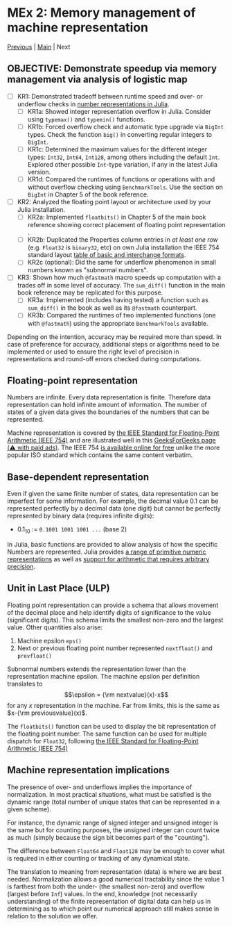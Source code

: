# MEx 2: Memory management of machine representation
[Previous](01-HPC/README.md) | [Main](../README.md) | Next

## **OBJECTIVE**: Demonstrate speedup via memory management via analysis of logistic map

- [ ] KR1: Demonstrated tradeoff between runtime speed and over- or underflow checks in [number representations in Julia](https://docs.julialang.org/en/v1/manual/integers-and-floating-point-numbers/).
	- [ ] KR1a: Showed integer representation overflow in Julia. Consider using `typemax()` and `typemin()` functions.
	- [ ] KR1b: Forced overflow check and automatic type upgrade via `BigInt` types. Check the function `big()` in converting regular integers to `BigInt`.
	- [ ] KR1c: Determined the maximum values for the different integer types: `Int32`, `Int64`, `Int128`, among others including the default `Int`. Explored other possible `Int`-type variation, if any in the latest Julia version.
	- [ ] KR1d: Compared the runtimes of functions or operations with and without overflow checking using `BenchmarkTools`. Use the section on `BigInt` in Chapter 5 of the book reference.
- [ ] KR2: Analyzed the floating point layout or architecture used by your Julia installation.
	- [ ] KR2a: Implemented `floatbits()` in Chapter 5 of the main book reference showing correct placement of floating point representation .
	- [ ] KR2b: Duplicated the Properties column entries in _at least one row_ (e.g. `Float32` is `binary32`, etc) on own Julia installation the IEEE 754 standard layout [table of basic and interchange formats](https://en.wikipedia.org/wiki/IEEE_754#Basic_and_interchange_formats).
	- [ ] KR2c (optional): Did the same for underflow phenomenon in small numbers known as "subnormal numbers".
- [ ] KR3: Shown how much `@fastmath` macro speeds up computation with a trades off in some level of accuracy. The `sum_diff()` function in the main book reference may be replicated for this purpose.
	- [ ] KR3a: Implemented (includes having tested) a function such as `sum_diff()` in the book as well as its `@fastmath` counterpart.
	- [ ] KR3b: Compared the runtimes of two implemented functions (one with `@fastmath`) using the appropriate `BenchmarkTools` available.

Depending on the intention, accuracy may be required more than speed. In case of preference for accuracy, additional steps or algorithms need to be implemented or used to ensure the right level of precision in representations and round-off errors checked during computations.

## Floating-point representation

Numbers are infinite. Every data representation is finite. Therefore data representation can hold infinite amount of information. The number of states of a given data gives the boundaries of the numbers that can be represented.

Machine representation is covered by [the IEEE Standard for Floating-Point Arithmetic (IEEE 754)](https://en.wikipedia.org/wiki/IEEE_754) and are illustrated well in this [GeeksForGeeks page (:warning: with paid ads)](https://www.geeksforgeeks.org/ieee-standard-754-floating-point-numbers/). The IEEE 754 [is available online for free](https://ieeexplore.ieee.org/document/8766229) unlike the more popular ISO standard which contains the same content verbatim.

## Base-dependent representation

Even if given the same finite number of states, data representation can be imperfect for some information. For example, the decimal value $0.1$ can be represented perfectly by a decimal data (one digit) but cannot be perfectly represented by binary data (requires infinite digits):
- $0.1_{10}$ := `0.1001 1001 1001 ...` (base 2)

In Julia, basic functions are provided to allow analysis of how the specific Numbers are represented. Julia provides [a range of primitive numeric representations](https://docs.julialang.org/en/v1/manual/integers-and-floating-point-numbers/) as well as [support for arithmetic that requires arbitrary precision](https://docs.julialang.org/en/v1/manual/integers-and-floating-point-numbers/#Arbitrary-Precision-Arithmetic).

## Unit in Last Place (ULP)

Floating point representation can provide a schema that allows movement of the decimal place and help identify digits of significance to the value (significant digits). This schema limits the smallest non-zero and the largest value. Other quantities also arise:
1. Machine epsilon `eps()`
2. Next or previous floating point number represented `nextfloat()` and `prevfloat()`

Subnormal numbers extends the representation lower than the representation machine epsilon. The machine epsilon per definition translates to
$$\epsilon = {\rm nextvalue}(x)-x$$
for any $x$ representation in the machine. Far from limits, this is the same as $x-{\rm previousvalue}(x)$.

The `floatbits()` function can be used to display the bit representation of the floating point number. The same function can be used for multiple dispatch for `Float32`, following [the IEEE Standard for Floating-Point Arithmetic (IEEE 754)](https://en.wikipedia.org/wiki/IEEE_754)

## Machine representation implications

The presence of over- and underflows implies the importance of normalization. In most practical situations, what must be satisfied is the dynamic range (total number of unique states that can be represented in a given scheme). 

For instance, the dynamic range of signed integer and unsigned integer is the same but for counting purposes, the unsigned integer can count twice as much (simply because the sign bit becomes part of the "counting").

The difference between `Float64` and `Float128` may be enough to cover what is required in either counting or tracking of any dynamical state.

The translation to meaning from representation (data) is where we are best needed. Normalization allows a good numerical tractability since the value $1$ is farthest from both the under-  (the smallest non-zero) and overflow (largest before `Inf`) values. In the end, knowledge (not necessarily understanding) of the finite representation of digital data can help us in determining as to which point our numerical approach still makes sense in relation to the solution we offer.

